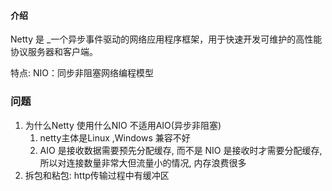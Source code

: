 #### 介绍
Netty 是 _一个异步事件驱动的网络应用程序框架，用于快速开发可维护的高性能协议服务器和客户端。

特点:
NIO：同步非阻塞网络编程模型
### 问题
1. 为什么Netty 使用什么NIO 不适用AIO(异步非阻塞) 
	1. netty主体是Linux ,Windows 兼容不好
	2. AIO 是接收数据需要预先分配缓存, 而不是 NIO 是接收时才需要分配缓存, 所以对连接数量非常大但流量小的情况, 内存浪费很多
2. 拆包和粘包: http传输过程中有缓冲区
	
```java

```
